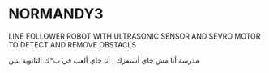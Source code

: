 # NORMANDY3
LINE FOLLOWER ROBOT WITH ULTRASONIC SENSOR AND SEVRO MOTOR TO DETECT AND REMOVE OBSTACLS

مدرسة أنا مش جاي أستفزك , أنا جاي ألعب في ب*ك الثانوية بنين
